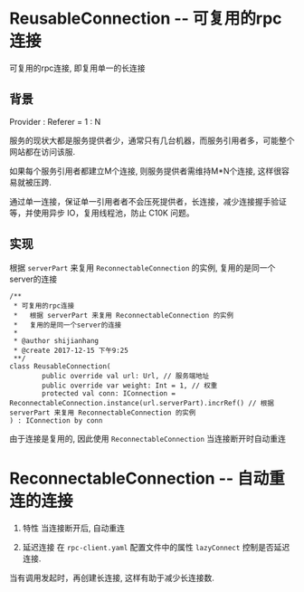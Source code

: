 # ReusableConnection -- 可复用的rpc连接

可复用的rpc连接, 即复用单一的长连接

## 背景
Provider : Referer = 1 : N

服务的现状大都是服务提供者少，通常只有几台机器，而服务引用者多，可能整个网站都在访问该服.

如果每个服务引用者都建立M个连接, 则服务提供者需维持M*N个连接, 这样很容易就被压跨.

通过单一连接，保证单一引用者者不会压死提供者，长连接，减少连接握手验证等，并使用异步 IO，复用线程池，防止 C10K 问题。

## 实现

根据 `serverPart` 来复用 `ReconnectableConnection` 的实例, 复用的是同一个server的连接

```
/**
 * 可复用的rpc连接
 *   根据 serverPart 来复用 ReconnectableConnection 的实例
 *   复用的是同一个server的连接
 *
 * @author shijianhang
 * @create 2017-12-15 下午9:25
 **/
class ReusableConnection(
        public override val url: Url, // 服务端地址
        public override var weight: Int = 1, // 权重
        protected val conn: IConnection = ReconnectableConnection.instance(url.serverPart).incrRef() // 根据 serverPart 来复用 ReconnectableConnection 的实例
) : IConnection by conn
```

由于连接是复用的, 因此使用 `ReconnectableConnection` 当连接断开时自动重连

# ReconnectableConnection -- 自动重连的连接

1. 特性
当连接断开后, 自动重连

2. 延迟连接
在 `rpc-client.yaml` 配置文件中的属性 `lazyConnect` 控制是否延迟连接.

当有调用发起时，再创建长连接, 这样有助于减少长连接数.
